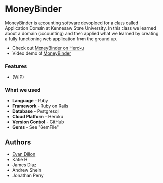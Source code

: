 # MoneyBinder

MoneyBinder is accounting software devoploed for a class called Application Domain at Kennesaw State University. In this class we learned about a domain (accounting) and then applied what we learned by creating a fully functioning web application from the ground up.
* Check out [MoneyBinder on Heroku](https://moneybinder.herokuapp.com/)
* Video demo of [MoneyBinder](https://youtu.be/MROQGBXpNeU)

### Features

* (WIP)


### What we used
* **Language** - Ruby
* **Framework** - Ruby on Rails
* **Database** - Postgresql
* **Cloud Platform** - Heroku
* **Version Control** - GitHub 
* **Gems** - See "GemFile"

## Authors
* [Evan Dillon](www.linkedin.com/in/evanjdillon)
* Katie H
* James Diaz
* Andrew Shein
* Jonathan Perry
